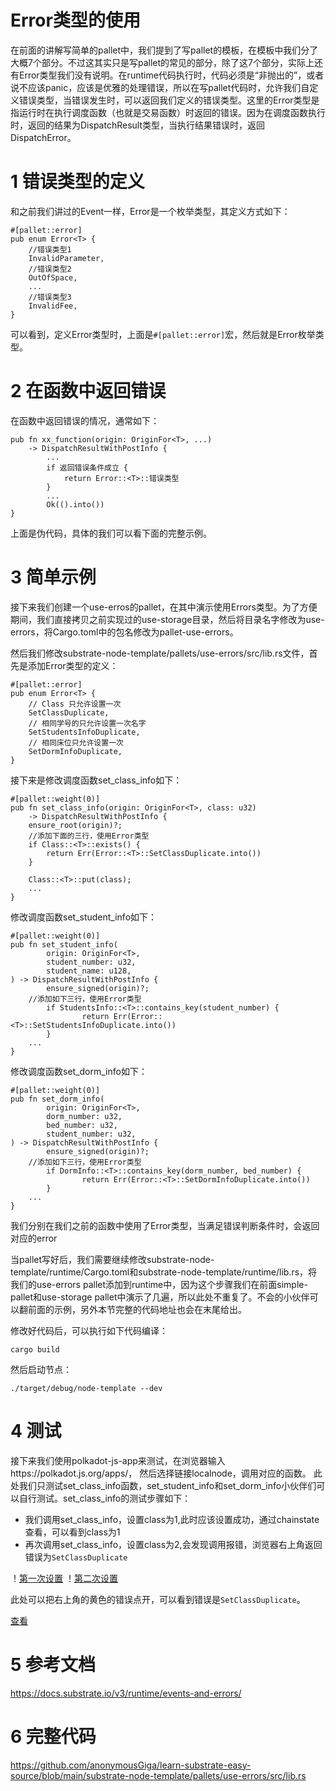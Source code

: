 # Error类型的使用

在前面的讲解写简单的pallet中，我们提到了写pallet的模板，在模板中我们分了大概7个部分。不过这其实只是写pallet的常见的部分，除了这7个部分，实际上还有Error类型我们没有说明。在runtime代码执行时，代码必须是“非抛出的”，或者说不应该panic，应该是优雅的处理错误，所以在写pallet代码时，允许我们自定义错误类型，当错误发生时，可以返回我们定义的错误类型。这里的Error类型是指运行时在执行调度函数（也就是交易函数）时返回的错误。因为在调度函数执行时，返回的结果为DispatchResult类型，当执行结果错误时，返回DispatchError。

# 1 错误类型的定义
和之前我们讲过的Event一样，Error是一个枚举类型，其定义方式如下：
```
#[pallet::error]
pub enum Error<T> {
    //错误类型1
    InvalidParameter,
    //错误类型2
    OutOfSpace,
    ...
    //错误类型3
    InvalidFee,
}
```
可以看到，定义Error类型时，上面是```#[pallet::error]```宏，然后就是Error枚举类型。

# 2 在函数中返回错误
在函数中返回错误的情况，通常如下：
```
pub fn xx_function(origin: OriginFor<T>, ...) 
    -> DispatchResultWithPostInfo {
		...
		if 返回错误条件成立 {
			return Error::<T>::错误类型
		}
		...
		Ok(().into())
}

```
上面是伪代码，具体的我们可以看下面的完整示例。

# 3 简单示例
接下来我们创建一个use-erros的pallet，在其中演示使用Errors类型。为了方便期间，我们直接拷贝之前实现过的use-storage目录，然后将目录名字修改为use-errors，将Cargo.toml中的包名修改为pallet-use-errors。

然后我们修改substrate-node-template/pallets/use-errors/src/lib.rs文件，首先是添加Error类型的定义：
```
#[pallet::error] 
pub enum Error<T> {
    // Class 只允许设置一次
    SetClassDuplicate,
    // 相同学号的只允许设置一次名字
    SetStudentsInfoDuplicate,
    // 相同床位只允许设置一次
    SetDormInfoDuplicate,
}
```
接下来是修改调度函数set_class_info如下：
```
#[pallet::weight(0)]
pub fn set_class_info(origin: OriginFor<T>, class: u32) 
	-> DispatchResultWithPostInfo {
    ensure_root(origin)?;
    //添加下面的三行，使用Error类型
    if Class::<T>::exists() {
        return Err(Error::<T>::SetClassDuplicate.into())
    }

    Class::<T>::put(class);
    ...			
}
```
修改调度函数set_student_info如下：
```
#[pallet::weight(0)]
pub fn set_student_info(
        origin: OriginFor<T>,
        student_number: u32,
        student_name: u128,
) -> DispatchResultWithPostInfo {
        ensure_signed(origin)?;
	//添加如下三行，使用Error类型
        if StudentsInfo::<T>::contains_key(student_number) {
                return Err(Error::<T>::SetStudentsInfoDuplicate.into())
        }
	...
}

```
修改调度函数set_dorm_info如下：
```
#[pallet::weight(0)]
pub fn set_dorm_info(
        origin: OriginFor<T>,
        dorm_number: u32,
        bed_number: u32,
        student_number: u32,
) -> DispatchResultWithPostInfo {
        ensure_signed(origin)?;
	//添加如下三行，使用Error类型
        if DormInfo::<T>::contains_key(dorm_number, bed_number) {
                return Err(Error::<T>::SetDormInfoDuplicate.into())
        }
	...
}

```
我们分别在我们之前的函数中使用了Error类型，当满足错误判断条件时，会返回对应的error

当pallet写好后，我们需要继续修改substrate-node-template/runtime/Cargo.toml和substrate-node-template/runtime/lib.rs，将我们的use-errors pallet添加到runtime中，因为这个步骤我们在前面simple-pallet和use-storage pallet中演示了几遍，所以此处不重复了。不会的小伙伴可以翻前面的示例，另外本节完整的代码地址也会在末尾给出。

修改好代码后，可以执行如下代码编译：
```
cargo build
```

然后启动节点：
```
./target/debug/node-template --dev
```

# 4 测试
接下来我们使用polkadot-js-app来测试，在浏览器输入https://polkadot.js.org/apps/， 然后选择链接localnode，调用对应的函数。
此处我们只测试set_class_info函数，set_student_info和set_dorm_info小伙伴们可以自行测试。set_class_info的测试步骤如下：
* 我们调用set_class_info，设置class为1,此时应该设置成功，通过chainstate查看，可以看到class为1
* 再次调用set_class_info，设置class为2,会发现调用报错，浏览器右上角返回错误为```SetClassDuplicate```

！[第一次设置](./assets/第一次设置.PNG)
！[第二次设置](./assets/第二次设置错误.PNG)

此处可以把右上角的黄色的错误点开，可以看到错误是```SetClassDuplicate```。

[查看](./assets/查询class.PNG)


# 5 参考文档

https://docs.substrate.io/v3/runtime/events-and-errors/

# 6 完整代码

https://github.com/anonymousGiga/learn-substrate-easy-source/blob/main/substrate-node-template/pallets/use-errors/src/lib.rs

